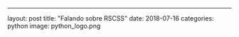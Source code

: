 ---
layout: post
title: "Falando sobre RSCSS"
date: 2018-07-16
categories: python
image: python_logo.png